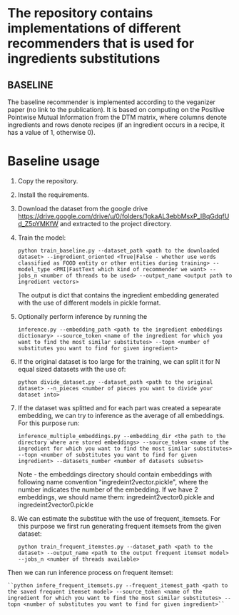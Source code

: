 # The repository contains implementations of different recommenders that is used for ingredients substitutions

## BASELINE

The baseline recommender is implemented according to the veganizer paper (no link to the publication). It is based on computing on the Positive Pointwise Mutual Information from the DTM matrix, where columns denote ingredients and rows denote recipes (if an ingredient occurs in a recipe, it has a value of 1, otherwise 0). 

# Baseline usage
1. Copy the repository.
2. Install the requirements.
3. Download the dataset from the google drive https://drive.google.com/drive/u/0/folders/1gkaAL3ebbMsxP_IBqGdqfUd_Z5pYMKfW and extracted to the project directory.
4. Train the model:

    ``python train_baseline.py --dataset_path <path to the downloaded dataset> --ingredient_oriented <True|False - whether use words classified as FOOD entity or other entities during training> --model_type <PMI|FastText which kind of recommender we want> --jobs_n <number of threads to be used> --output_name <output path to ingredient vectors>``

      The output is dict that contains the ingredient embedding generated with the use of different models in pickle format.  
5. Optionally perform inference by running the 

    ``inference.py --embedding_path <path to the ingredient embeddings dictionary> --source_token <name of the ingredient for which you want to find the most similar substitutes> --topn <number of substitutes you want to find for given ingredient>``

6. If the original dataset is too large for the training, we can split it for N equal sized datasets with the use of:

    ``python divide_dataset.py --dataset_path <path to the original dataset> --n_pieces <number of pieces you want to divide your dataset into>``

7. If the dataset was splitted and for each part was created a sepearate embedding, we can try to inference as the average of all embeddings. For this purpose run: 
 
    ``inference_multiple_embeddings.py --embedding_dir <the path to the directory where are stored embeddings> --source_token <name of the ingredient for which you want to find the most similar substitutes> --topn <number of substitutes you want to find for given ingredient> --datasets_number <number of datasets subsets>``
    
    Note - the embeddings directory should contain embeddings with following name convention "ingredeint2vector<number>.pickle", where the number indicates the number of the embedding. If we have 2 embeddings, we should name them: ingredeint2vector0.pickle and ingredeint2vector0.pickle
    
 8. We can estimate the substitue with the use of frequent_itemsets. For this purpose we first run generating frequent itemsets from the given dataset:
    
    ``python train_frequent_itemstes.py --dataset_path <path to the dataset> --output_name <path to the output frequent itemset model> --jobs_n <number of threads available>`` 
    
   Then we can run inference process on frequent itemset:
    
    ``python infere_frequent_itemsets.py --frequent_itemest_path <path to the saved frequent itemset model> --source_token <name of the ingredient for which you want to find the most similar substitutes> --topn <number of substitutes you want to find for given ingredient>``
